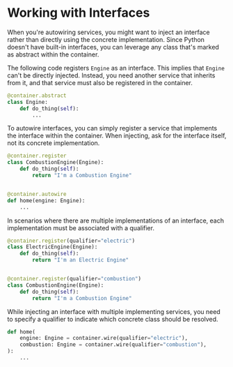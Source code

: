 # Working with Interfaces

When you're autowiring services, you might want to inject an interface rather than directly
using the concrete implementation. Since Python doesn't have built-in interfaces, 
you can leverage any class that's marked as abstract within the container.

The following code registers `Engine` as an interface. This implies that `Engine` can't be directly injected. 
Instead, you need another service that inherits from it, and that service must also be registered in the container.

```python
@container.abstract
class Engine:
    def do_thing(self):
        ...
```

To autowire interfaces, you can simply register a service that implements the interface within the container. 
When injecting, ask for the interface itself, not its concrete implementation.

```python
@container.register
class CombustionEngine(Engine):
    def do_thing(self):
        return "I'm a Combustion Engine"


@container.autowire
def home(engine: Engine):
    ...
```

In scenarios where there are multiple implementations of an interface, each implementation must be 
associated with a qualifier.

```python
@container.register(qualifier="electric")
class ElectricEngine(Engine):
    def do_thing(self):
        return "I'm an Electric Engine"


@container.register(qualifier="combustion")
class CombustionEngine(Engine):
    def do_thing(self):
        return "I'm a Combustion Engine"
```

While injecting an interface with multiple implementing services, you need to specify a qualifier to indicate 
which concrete class should be resolved.

```python
def home(
    engine: Engine = container.wire(qualifier="electric"),
    combustion: Engine = container.wire(qualifier="combustion"),
):
    ...
```

